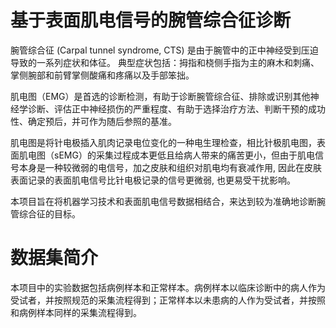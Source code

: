 基于表面肌电信号的腕管综合征诊断
===

腕管综合征 (Carpal tunnel syndrome, CTS) 是由于腕管中的正中神经受到压迫导致的一系列症状和体征。 典型症状包括：拇指和桡侧手指为主的麻木和刺痛、掌侧腕部和前臂掌侧酸痛和疼痛以及手部笨拙。

肌电图（EMG）是首选的诊断检测，有助于诊断腕管综合征、排除或识别其他神经学诊断、评估正中神经损伤的严重程度、有助于选择治疗方法、判断干预的成功性、确定预后，并可作为随后参照的基准。

肌电图是将针电极插入肌肉记录电位变化的一种电生理检查，相比针极肌电图，表面肌电图（sEMG）的采集过程成本更低且给病人带来的痛苦更小，但由于肌电信号本身是一种较微弱的电信号，加之皮肤和组织对肌电均有衰减作用, 因此在皮肤表面记录的表面肌电信号比针电极记录的信号更微弱, 也更易受干扰影响。

本项目旨在将机器学习技术和表面肌电信号数据相结合，来达到较为准确地诊断腕管综合征的目标。

# 数据集简介

本项目中的实验数据包括病例样本和正常样本。病例样本以临床诊断中的病人作为受试者，并按照规范的采集流程得到；正常样本以未患病的人作为受试者，并按照和病例样本同样的采集流程得到。
